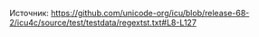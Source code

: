 ﻿Источник: https://github.com/unicode-org/icu/blob/release-68-2/icu4c/source/test/testdata/regextst.txt#L8-L127
